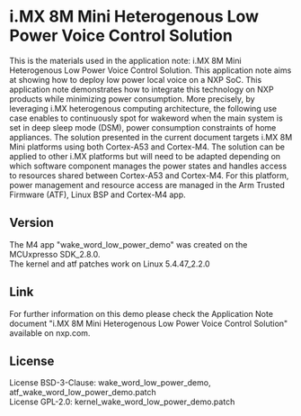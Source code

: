 # i.MX 8M Mini Heterogenous Low Power Voice Control Solution


This is the materials used in the application note: i.MX 8M Mini Heterogenous Low Power Voice Control Solution. This application note aims at showing how to deploy low power local voice on a NXP SoC. This application note demonstrates how to integrate this technology on NXP products while minimizing power consumption. More precisely, by leveraging i.MX  heterogenous computing architecture, the following use case enables to continuously spot for wakeword when the main system is set in deep sleep mode (DSM), power consumption constraints of home appliances. The solution presented in the current document targets i.MX 8M Mini platforms using both Cortex-A53 and Cortex-M4. The solution can be applied to other i.MX platforms but will need to be adapted depending on which software component manages the power states and handles access to resources shared between Cortex-A53 and Cortex-M4. For this platform, power management and resource access are managed in the Arm Trusted Firmware (ATF), Linux BSP and Cortex-M4 app.

## Version

The M4 app "wake_word_low_power_demo" was created on the MCUxpresso SDK_2.8.0. <br/>
The kernel and atf patches work on Linux 5.4.47_2.2.0

## Link

For further information on this demo please check the Application Note document "i.MX 8M Mini Heterogenous Low Power Voice Control Solution" available on nxp.com.

## License

License BSD-3-Clause: wake_word_low_power_demo, atf_wake_word_low_power_demo.patch <br/>
License GPL-2.0: kernel_wake_word_low_power_demo.patch

